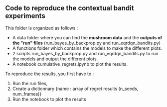 ## Code to reproduce the contextual bandit experiments

This folder is organized as follows :

* A data folder where you can find the **mushroom data** and the **outputs of the "run" files** (run_bayes_by_backprop.py and run_eqrdqn_bandits.py) 
* A functions folder which contains the models to make the different plots.
* 2 scripts run_bayes_by_backprop.py and run_eqrdqn_bandits.py to run the models and output the different plots. 
* A notebook cumulative_regrets.ipynb to plot the results.

To reproduce the results, you first have to :

1) Run the run files,
2) Create a dictionnary {name : array of regret results (n_seeds, num_frames)}
3) Run the notebook to plot the results